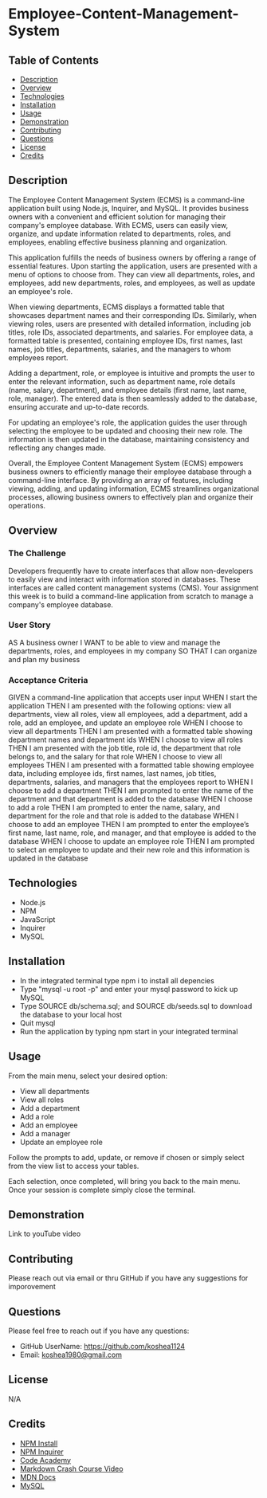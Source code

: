 # Employee-Content-Management-System

##  Table of Contents
- [Description](#description)
- [Overview](#overview)
- [Technologies](#technologies)
- [Installation](#installation)
- [Usage](#usage)
- [Demonstration](#demonstration)
- [Contributing](#contributing)
- [Questions](#questions)
- [License](#screenshot)
- [Credits](#credits)

##  Description
The Employee Content Management System (ECMS) is a command-line application built using Node.js, Inquirer, and MySQL. It provides business owners with a convenient and efficient solution for managing their company's employee database. With ECMS, users can easily view, organize, and update information related to departments, roles, and employees, enabling effective business planning and organization.

This application fulfills the needs of business owners by offering a range of essential features. Upon starting the application, users are presented with a menu of options to choose from. They can view all departments, roles, and employees, add new departments, roles, and employees, as well as update an employee's role.

When viewing departments, ECMS displays a formatted table that showcases department names and their corresponding IDs. Similarly, when viewing roles, users are presented with detailed information, including job titles, role IDs, associated departments, and salaries. For employee data, a formatted table is presented, containing employee IDs, first names, last names, job titles, departments, salaries, and the managers to whom employees report.

Adding a department, role, or employee is intuitive and prompts the user to enter the relevant information, such as department name, role details (name, salary, department), and employee details (first name, last name, role, manager). The entered data is then seamlessly added to the database, ensuring accurate and up-to-date records.

For updating an employee's role, the application guides the user through selecting the employee to be updated and choosing their new role. The information is then updated in the database, maintaining consistency and reflecting any changes made.

Overall, the Employee Content Management System (ECMS) empowers business owners to efficiently manage their employee database through a command-line interface. By providing an array of features, including viewing, adding, and updating information, ECMS streamlines organizational processes, allowing business owners to effectively plan and organize their operations.

##  Overview
### The Challenge
Developers frequently have to create interfaces that allow non-developers to easily view and interact with information stored in databases. These interfaces are called content management systems (CMS). Your assignment this week is to build a command-line application from scratch to manage a company's employee database.

### User Story
AS A business owner
I WANT to be able to view and manage the departments, roles, and employees in my company
SO THAT I can organize and plan my business

### Acceptance Criteria
GIVEN a command-line application that accepts user input
WHEN I start the application
THEN I am presented with the following options: view all departments, view all roles, view all employees, add a department, add a role, add an employee, and update an employee role
WHEN I choose to view all departments
THEN I am presented with a formatted table showing department names and department ids
WHEN I choose to view all roles
THEN I am presented with the job title, role id, the department that role belongs to, and the salary for that role
WHEN I choose to view all employees
THEN I am presented with a formatted table showing employee data, including employee ids, first names, last names, job titles, departments, salaries, and managers that the employees report to
WHEN I choose to add a department
THEN I am prompted to enter the name of the department and that department is added to the database
WHEN I choose to add a role
THEN I am prompted to enter the name, salary, and department for the role and that role is added to the database
WHEN I choose to add an employee
THEN I am prompted to enter the employee’s first name, last name, role, and manager, and that employee is added to the database
WHEN I choose to update an employee role
THEN I am prompted to select an employee to update and their new role and this information is updated in the database

##  Technologies
* Node.js
* NPM
* JavaScript
* Inquirer
* MySQL

##  Installation
* In the integrated terminal type npm i to install all depencies
* Type "mysql -u root -p" and enter your mysql password to kick up MySQL
* Type SOURCE db/schema.sql; and SOURCE db/seeds.sql to download the database to your local host
* Quit mysql
* Run the application by typing npm start in your integrated terminal

##  Usage
From the main menu, select your desired option:
* View all departments
* View all roles
* Add a department
* Add a role
* Add an employee
* Add a manager
* Update an employee role

Follow the prompts to add, update, or remove if chosen or simply select from the view list to access your tables.

Each selection, once completed, will bring you back to the main menu. Once your session is complete simply close the terminal.

##  Demonstration
Link to youTube video

##  Contributing
Please reach out via email or thru GitHub if you have any suggestions for imporovement

##  Questions
Please feel free to reach out if you have any questions:
* GitHub UserName: https://github.com/koshea1124
* Email: koshea1980@gmail.com

##  License
N/A

##  Credits
* [NPM Install](https://docs.npmjs.com/cli/v6/commands/npm-init)
* [NPM Inquirer](https://www.npmjs.com/package/inquirer)
* [Code Academy](https://www.codecademy.com/catalog)
* [Markdown Crash Course Video](https://www.youtube.com/watch?v=HUBNt18RFbo)
* [MDN Docs](https://developer.mozilla.org/en-US/)
* [MySQL](https://developer.mozilla.org/en-US/)

